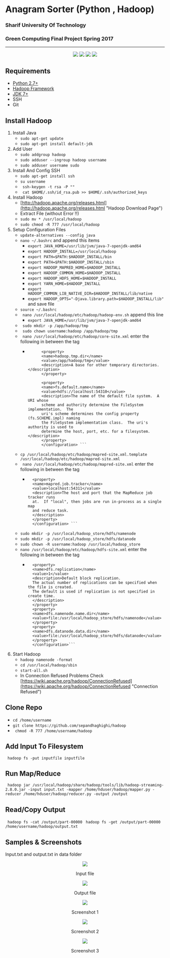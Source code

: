 # Anagram Sorter (Python , Hadoop)
### Sharif University Of Technology
### Green Computing Final Project Spring 2017
<hr/>
<div align="center">
<a href="https://scrutinizer-ci.com/g/sepandhaghighi/hadoop/"><img src="https://scrutinizer-ci.com/g/sepandhaghighi/hadoop/badges/quality-score.png?b=master"></a>
<a href="https://www.codacy.com/app/sepand-haghighi/hadoop?utm_source=github.com&amp;utm_medium=referral&amp;utm_content=sepandhaghighi/hadoop&amp;utm_campaign=Badge_Grade"><img src="https://api.codacy.com/project/badge/Grade/5ffa02becfca4f20b3ff036769942244"/></a>
<a href="https://scrutinizer-ci.com/g/sepandhaghighi/hadoop/"><img src="https://scrutinizer-ci.com/g/sepandhaghighi/hadoop/badges/build.png?b=master"></a>
<a href="https://www.python.org/ftp/python/2.7.13/python-2.7.13.msi"><img src="https://img.shields.io/badge/python-2.7%2B-blue.svg"></a>
</div>					

## Requirements


- [Python 2.7+](https://www.python.org/ftp/python/2.7.13/python-2.7.13.msi "Python 2.7+")
- [Hadoop Framework](http://hadoop.apache.org/ "Hadoop")
- [JDK 7+](www.oracle.com/technetwork/java/javase/downloads/index.html "JDK 7+")
- SSH
- Git	

## Install Hadoop							



1. Install Java
	- ```sudo apt-get update```
	- ```sudo apt-get install default-jdk```
2. 	Add User
	- ```sudo addgroup hadoop```
	- ```sudo adduser --ingroup hadoop username```
	- ```sudo adduser username sudo```
3. Install And Config SSH
	- ```sudo apt-get install ssh```
	- ```su username```
	- ``` ssh-keygen -t rsa -P ""```
	- ``` cat $HOME/.ssh/id_rsa.pub >> $HOME/.ssh/authorized_keys```
4. Install Hadoop
	- [http://hadoop.apache.org/releases.html](http://hadoop.apache.org/releases.html "Hadoop Download Page")
	- Extract File (without Error !!)
	- ```sudo mv * /usr/local/hadoop```
	- ```sudo chmod -R 777 /usr/local/hadoop```
5. Setup Configuration Files
	- ```update-alternatives --config java```
	- ```nano ~/.bashrc``` and append this items
		- ```export JAVA_HOME=/usr/lib/jvm/java-7-openjdk-amd64```
		- ```export HADOOP_INSTALL=/usr/local/hadoop```
		- ```export PATH=$PATH:$HADOOP_INSTALL/bin```
		- ```export PATH=$PATH:$HADOOP_INSTALL/sbin```
		- ```export HADOOP_MAPRED_HOME=$HADOOP_INSTALL```
		- ```export HADOOP_COMMON_HOME=$HADOOP_INSTALL```
		- ```export HADOOP_HDFS_HOME=$HADOOP_INSTALL```
		- ```export YARN_HOME=$HADOOP_INSTALL```
		- ```export HADOOP_COMMON_LIB_NATIVE_DIR=$HADOOP_INSTALL/lib/native```
		- ```export HADOOP_OPTS="-Djava.library.path=$HADOOP_INSTALL/lib" ``` and save file
	- ```source ~/.bashrc```
	- ``` nano /usr/local/hadoop/etc/hadoop/hadoop-env.sh``` append this line
		- ```export JAVA_HOME=/usr/lib/jvm/java-7-openjdk-amd64```
	- ``` sudo mkdir -p /app/hadoop/tmp```
	- ``` sudo chown username:hadoop /app/hadoop/tmp```
	- ``` nano /usr/local/hadoop/etc/hadoop/core-site.xml``` enter the following in between the <configuration></configuration> tag
		- ``` <configuration>
 				<property>
  				<name>hadoop.tmp.dir</name>
  				<value>/app/hadoop/tmp</value>
  				<description>A base for other temporary directories.</description>
 				</property>

 				<property>
  				<name>fs.default.name</name>
  				<value>hdfs://localhost:54310</value>
  				<description>The name of the default file system.  A URI whose
  				scheme and authority determine the FileSystem implementation.  The
  				uri's scheme determines the config property (fs.SCHEME.impl) naming
  				the FileSystem implementation class.  The uri's authority is used to
  				determine the host, port, etc. for a filesystem.</description>
 				</property>
				</configuration> ```
	- ```cp /usr/local/hadoop/etc/hadoop/mapred-site.xml.template /usr/local/hadoop/etc/hadoop/mapred-site.xml```
	- ``` nano /usr/local/hadoop/etc/hadoop/mapred-site.xml``` enter the following in between the <configuration></configuration> tag
		- ```<configuration>
 			<property>
  			<name>mapred.job.tracker</name>
  			<value>localhost:54311</value>
  			<description>The host and port that the MapReduce job tracker runs
  			at.  If "local", then jobs are run in-process as a single map
  			and reduce task.
  			</description>
 			</property>
			</configuration> ```
	- ```sudo mkdir -p /usr/local/hadoop_store/hdfs/namenode```
	- ```sudo mkdir -p /usr/local/hadoop_store/hdfs/datanode```
	- ```sudo chown -R username:hadoop /usr/local/hadoop_store```
	- ```nano /usr/local/hadoop/etc/hadoop/hdfs-site.xml``` enter the following in between the <configuration></configuration> tag
		- ```<configuration>
 			<property>
  			<name>dfs.replication</name>
  			<value>1</value>
  			<description>Default block replication.
  			The actual number of replications can be specified when the file is created.
  			The default is used if replication is not specified in create time.
  			</description>
 			</property>
 			<property>
   			<name>dfs.namenode.name.dir</name>
   			<value>file:/usr/local/hadoop_store/hdfs/namenode</value>
 			</property>
 			<property>
   			<name>dfs.datanode.data.dir</name>
   			<value>file:/usr/local/hadoop_store/hdfs/datanode</value>
 			</property>
			</configuration>```
6. Start Hadoop
	- ```hadoop namenode -format```
	- ```cd /usr/local/hadoop/sbin```
	- ```start-all.sh```
	- In Connection Refused Problems Check [https://wiki.apache.org/hadoop/ConnectionRefused](https://wiki.apache.org/hadoop/ConnectionRefused "Connection Refused")



## Clone Repo			
- ```cd /home/username```
- ```git clone https://github.com/sepandhaghighi/hadoop```
- ``` chmod -R 777 /home/username/hadoop```

## Add Input To Filesystem
``` hadoop fs -put inputfile inputfile```

## Run Map/Reduce
``` hadoop jar /usr/local/hadoop/share/hadoop/tools/lib/hadoop-streaming-2.8.0.jar -input input.txt -mapper /home/hduser/hadoop/mapper.py -reducer /home/hduser/hadoop/reducer.py -output /output```

## Read/Copy Output			
``` hadoop fs -cat /output/part-00000```
``` hadoop fs -get /output/part-00000 /home/username/hadoop/output.txt```

## Samples & Screenshots			

Input.txt and output.txt in data folder

<div align="center">
<img src="images/input.jpg">
<p>Input file</p>
<img src="images/output.jpg">
<p>Output file</p>
<img src="images/screen1.png">
<p>Screenshot 1</p>
<img src="images/screen2.png">
<p>Screenshot 2</p>
<img src="images/screen3.png">
<p>Screenshot 3</p>
</div>


				




